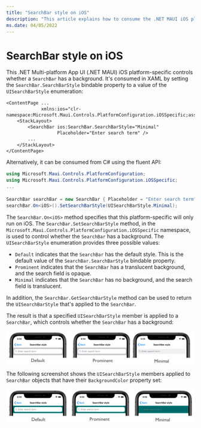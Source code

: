 ```yaml
---
title: "SearchBar style on iOS"
description: "This article explains how to consume the .NET MAUI iOS platform-specific that controls whether a SearchBar has a background."
ms.date: 04/05/2022
---
```


# SearchBar style on iOS

This .NET Multi-platform App UI (.NET MAUI) iOS platform-specific controls whether a `SearchBar` has a background. It's consumed in XAML by setting the `SearchBar.SearchBarStyle` bindable property to a value of the `UISearchBarStyle` enumeration:

```xaml
<ContentPage ...
             xmlns:ios="clr-namespace:Microsoft.Maui.Controls.PlatformConfiguration.iOSSpecific;assembly=Microsoft.Maui.Controls">
    <StackLayout>
        <SearchBar ios:SearchBar.SearchBarStyle="Minimal"
                   Placeholder="Enter search term" />
        ...
    </StackLayout>
</ContentPage>
```

Alternatively, it can be consumed from C# using the fluent API:

```csharp
using Microsoft.Maui.Controls.PlatformConfiguration;
using Microsoft.Maui.Controls.PlatformConfiguration.iOSSpecific;
...

SearchBar searchBar = new SearchBar { Placeholder = "Enter search term" };
searchBar.On<iOS>().SetSearchBarStyle(UISearchBarStyle.Minimal);
```

The `SearchBar.On<iOS>` method specifies that this platform-specific will only run on iOS. The `SearchBar.SetSearchBarStyle` method, in the `Microsoft.Maui.Controls.PlatformConfiguration.iOSSpecific` namespace, is used to control whether the `SearchBar` has a background. The `UISearchBarStyle` enumeration provides three possible values:

- `Default` indicates that the `SearchBar` has the default style. This is the default value of the `SearchBar.SearchBarStyle` bindable property.
- `Prominent` indicates that the `SearchBar` has a translucent background, and the search field is opaque.
- `Minimal` indicates that the `SearchBar` has no background, and the search field is translucent.

In addition, the `SearchBar.GetSearchBarStyle` method can be used to return the `UISearchBarStyle` that's applied to the `SearchBar`.

The result is that a specified `UISearchBarStyle` member is applied to a `SearchBar`, which controls whether the `SearchBar` has a background:

![Screenshot of SearchBar styles, on iOS](media/searchbar-style/searchbar-styles.png)

The following screenshot shows the `UISearchBarStyle` members applied to `SearchBar` objects that have their `BackgroundColor` property set:

![Screenshot of SearchBar styles with background color, on iOS](media/searchbar-style/searchbar-background-styles.png)
